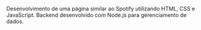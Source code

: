 Desenvolvimento de uma página similar ao Spotify utilizando HTML, CSS e JavaScript. Backend desenvolvido com Node.js para gerenciamento de dados.
